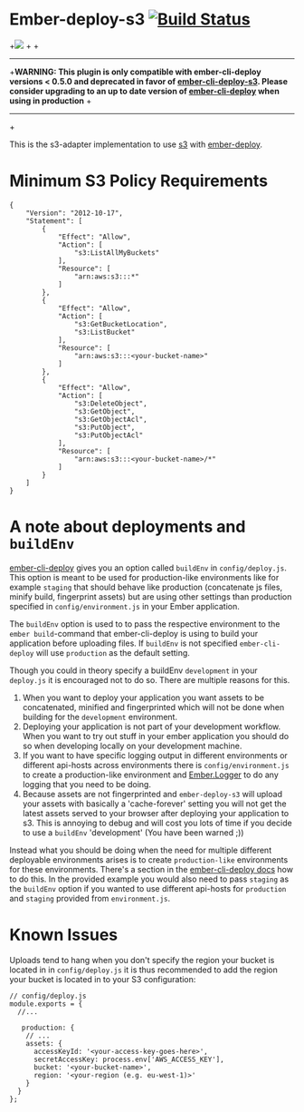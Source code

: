 # Ember-deploy-s3 [![Build Status](https://travis-ci.org/LevelbossMike/ember-deploy-s3.svg?branch=master)](https://travis-ci.org/LevelbossMike/ember-deploy-s3)

+![](https://ember-cli-deploy.github.io/ember-cli-deploy-version-badges/plugins/ember-deploy-github.svg)
+
+<hr/>
+**WARNING: This plugin is only compatible with ember-cli-deploy versions < 0.5.0 and deprecated in favor of [ember-cli-deploy-s3](https://github.com/ember-cli-deploy/ember-cli-deploy-s3). Please consider upgrading to an up to date version of [ember-cli-deploy](https://github.com/ember-cli/ember-cli-deploy) when using in production**
+<hr/>
+

This is the s3-adapter implementation to use [s3](aws.amazon.com/s3/) with
[ember-deploy](https://github.com/levelbossmike/ember-deploy).

# Minimum S3 Policy Requirements

```
{
    "Version": "2012-10-17",
    "Statement": [
        {
            "Effect": "Allow",
            "Action": [
                "s3:ListAllMyBuckets"
            ],
            "Resource": [
                "arn:aws:s3:::*"
            ]
        },
        {
            "Effect": "Allow",
            "Action": [
                "s3:GetBucketLocation",
                "s3:ListBucket"
            ],
            "Resource": [
                "arn:aws:s3:::<your-bucket-name>"
            ]
        },
        {
            "Effect": "Allow",
            "Action": [
                "s3:DeleteObject",
                "s3:GetObject",
                "s3:GetObjectAcl",
                "s3:PutObject",
                "s3:PutObjectAcl"
            ],
            "Resource": [
                "arn:aws:s3:::<your-bucket-name>/*"
            ]
        }
    ]
}
```

# A note about deployments and `buildEnv`

[ember-cli-deploy](https://www.github.com/ember-cli/ember-cli-deploy) gives you an option called `buildEnv` in `config/deploy.js`. This option is meant to be used for production-like environments like for example `staging` that should behave like production (concatenate js files, minify build, fingerprint assets) but are using other settings than production specified in `config/environment.js` in your Ember application.

The `buildEnv` option is used to to pass the respective environment to the `ember build`-command that ember-cli-deploy is using to build your application before uploading files. If `buildEnv` is not specified `ember-cli-deploy` will use `production` as the default setting.

Though you could in theory specify a buildEnv `development` in your `deploy.js` it is encouraged not to do so. There are multiple reasons for this.

1. When you want to deploy your application you want assets to be concatenated, minified and fingerprinted which will not be done when building for the `development` environment.
2. Deploying your application is not part of your development workflow. When you want to try out stuff in your ember application you should do so when developing locally on your development machine.
3. If you want to have specific logging output in different environments or different api-hosts across environments there is `config/environment.js` to create a production-like environment and [Ember.Logger](http://emberjs.com/api/classes/Ember.Logger.html) to do any logging that you need to be doing.
4. Because assets are not fingerprinted and `ember-deploy-s3` will upload your assets with basically a 'cache-forever' setting you will not get the latest assets served to your browser after deploying your application to s3. This is annoying to debug and will cost you lots of time if you decide to use a `buildEnv` 'development' (You have been warned ;))

Instead what you should be doing when the need for multiple different deployable environments arises is to create `production-like` environments for these environments. There's a section in the [ember-cli-deploy docs](http://ember-cli.github.io/ember-cli-deploy/docs/v0.4.x/fingerprinting-options-and-staging-environments/) how to do this. In the provided example you would also need to pass `staging` as the `buildEnv` option if you wanted to use different api-hosts for `production` and `staging` provided from `environment.js`.

# Known Issues

Uploads tend to hang when you don't specify the region your bucket is located in in `config/deploy.js` it is thus recommended to add the region your bucket is located in to your S3 configuration:

```
// config/deploy.js
module.exports = {
  //...

   production: {
    // ...
    assets: {
      accessKeyId: '<your-access-key-goes-here>',
      secretAccessKey: process.env['AWS_ACCESS_KEY'],
      bucket: '<your-bucket-name>',
      region: '<your-region (e.g. eu-west-1)>'
    }
  }
};
```

